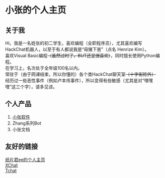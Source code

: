 # 小张的个人主页  
## 关于我  
Hi，我是一名姓张的初二学生，喜欢编程（全职程序员），尤其喜欢编写HackChat机器人，以至于有人都说我是“母猪下崽”（点名 Henrize Kim）。  
喜欢Visual Basic编程~~（虽然过时了，BUT还是很喜欢）~~，同时擅长使用Python编程。  
在学习上，名次处于全年级100名以内。  
常驻于（由于网课结束，所以你懂的）各个类HackChat聊天室~~（十字街除外）~~  
经历过一些恶性事件（例如卢本伟事件），所以变得有些敏感（尤其是对“嘿嘿嘿”这三个字），请多见谅。  
## 个人产品  
1. [小张软件](https://mrzhang365.github.io/zhangsoft/)  
2. Zhang系列Bot  
3. 小张文档  


## 友好的链接  
[纸片君ee的个人主页](https://paperee.tk/)  
[XChat](https://xq.kzw.ink/)  
[Tchat](https://chat.thz.cool/)  

